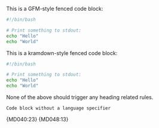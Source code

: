 This is a GFM-style fenced code block:

``` bash
#!/bin/bash

# Print something to stdout:
echo "Hello"
echo "World"
```

This is a kramdown-style fenced code block:

~~~ bash
#!/bin/bash

# Print something to stdout:
echo "Hello"
echo "World"
~~~

None of the above should trigger any heading related rules.

```
Code block without a language specifier
```

{MD040:23} {MD048:13}
